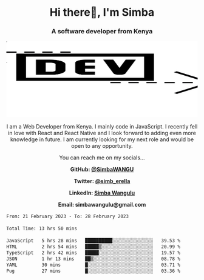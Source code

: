 
<h1 align="center"> Hi there👋, I'm Simba</h1>
<h3 align="center">A software developer from Kenya</h3>

<img src="/arrow-svgrepo-com.svg" margin="auto" width="100%" height="200px">


<p align="center">I am a Web Developer from Kenya. I mainly code in JavaScript. I recently fell in love with React and React Native and I look forward to adding even more knowledge in future. I am currently looking for my next role and would be open to any opportunity.</p>

<p align="center">You can reach me on my socials... </p>

<div align="center">

__<p>  GitHub: [@SimbaWANGU](https://github.com/SimbaWANGU)__  </p>
__<p> Twitter: [@simb_erella](https://twitter.com/simb_erella)__ </p>
__<p> LinkedIn: [Simba Wangulu](https://www.linkedin.com/in/simba-wangulu/)__ </p>
__<p> Email: simbawangulu@gmail.com__ </p>

</div>

<!--START_SECTION:waka-->

```text
From: 21 February 2023 - To: 28 February 2023

Total Time: 13 hrs 50 mins

JavaScript   5 hrs 28 mins   ██████████░░░░░░░░░░░░░░░   39.53 %
HTML         2 hrs 54 mins   █████▒░░░░░░░░░░░░░░░░░░░   20.99 %
TypeScript   2 hrs 42 mins   █████░░░░░░░░░░░░░░░░░░░░   19.57 %
JSON         1 hr 13 mins    ██▒░░░░░░░░░░░░░░░░░░░░░░   08.78 %
YAML         30 mins         █░░░░░░░░░░░░░░░░░░░░░░░░   03.71 %
Pug          27 mins         █░░░░░░░░░░░░░░░░░░░░░░░░   03.36 %
```

<!--END_SECTION:waka-->
